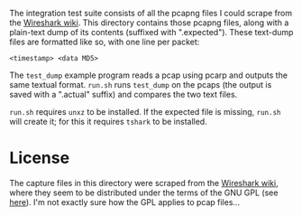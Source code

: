 The integration test suite consists of all the pcapng files I could scrape
from the [Wireshark wiki][wiki].  This directory contains those pcapng files,
along with a plain-text dump of its contents (suffixed with ".expected").
These text-dump files are formatted like so, with one line per packet:

    <timestamp> <data MD5>

The `test_dump` example program reads a pcap using pcarp and outputs the
same textual format.  `run.sh` runs `test_dump` on the pcaps (the output is
saved with a ".actual" suffix) and compares the two text files.

`run.sh` requires `unxz` to be installed.  If the expected file is missing,
`run.sh` will create it; for this it requires `tshark` to be installed.

[wiki]: https://wiki.wireshark.org/SampleCaptures

# License

The capture files in this directory were scraped from the [Wireshark wiki][1],
where they seem to be distributed under the terms of the GNU GPL (see
[here][2]).  I'm not exactly sure how the GPL applies to pcap files...

[1]: https://wiki.wireshark.org/SampleCaptures
[2]: https://wiki.wireshark.org/License
